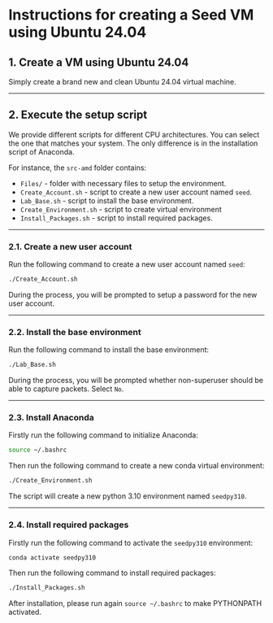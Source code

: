 # Instructions for creating a Seed VM using Ubuntu 24.04

## 1. Create a VM using Ubuntu 24.04

Simply create a brand new and clean Ubuntu 24.04 virtual machine.

***

## 2. Execute the setup script

We provide different scripts for different CPU architectures. You can select the one that matches your system. The only difference is in the installation script of Anaconda.

For instance, the `src-amd` folder contains:

- `Files/` - folder with necessary files to setup the environment.
- `Create_Account.sh` - script to create a new user account named `seed`.
- `Lab_Base.sh` - script to install the base environment.
- `Create_Environment.sh` - script to create virtual environment
- `Install_Packages.sh` - script to install required packages.

***

### 2.1. Create a new user account

Run the following command to create a new user account named `seed`:

```bash
./Create_Account.sh
```

During the process, you will be prompted to setup a password for the new user account.

***

### 2.2. Install the base environment

Run the following command to install the base environment:

```bash
./Lab_Base.sh
```

During the process, you will be prompted whether non-superuser should be able to capture packets. Select `No`.

***

### 2.3. Install Anaconda

Firstly run the following command to initialize Anaconda:

```bash
source ~/.bashrc
```

Then run the following command to create a new conda virtual environment:

```bash
./Create_Environment.sh
```

The script will create a new python 3.10 environment named `seedpy310`.

***

### 2.4. Install required packages

Firstly run the following command to activate the `seedpy310` environment:

```bash
conda activate seedpy310
```

Then run the following command to install required packages:

```bash
./Install_Packages.sh
```

After installation, please run again `source ~/.bashrc` to make PYTHONPATH activated.